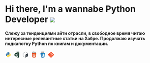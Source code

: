 <h1 align="left">Hi there, I'm a wannabe Python Developer
<img src="https://i.gifer.com/origin/3b/3bbf0dc0e49287b8de612b409997137e_w200.gif" height="32"/></h1>
<h4 align="left">Слежу за тенденциями айти отрасли, в свободное время читаю интересные релевантные статьи на Хабре. Продолжаю изучать подкапотку Python по книгам и документации.</h3>


<!--
**blankmeta/blankmeta** is a ✨ _special_ ✨ repository because its `README.md` (this file) appears on your GitHub profile.

Here are some ideas to get you started:

- 🔭 I’m currently working on ...
- 🌱 I’m currently learning ...
- 👯 I’m looking to collaborate on ...
- 🤔 I’m looking for help with ...
- 💬 Ask me about ...
- 📫 How to reach me: ...
- 😄 Pronouns: ...
- ⚡ Fun fact: ...
-->

<!--[![codewars](https://www.codewars.com/users/blankmeta/badges/large)](https://www.codewars.com/users/blankmeta)-->

<div>
  <img src="https://github.com/devicons/devicon/blob/master/icons/python/python-original.svg" width="20" height="20"/>&nbsp;
  <img src="https://github.com/devicons/devicon/blob/master/icons/django/django-plain.svg" width="20" height="20"/>&nbsp;
  <img src="https://github.com/devicons/devicon/blob/master/icons/bash/bash-plain.svg" width="20" height="20"/>&nbsp;
  <img src="https://github.com/devicons/devicon/blob/master/icons/html5/html5-original-wordmark.svg" width="20" height="20"/>&nbsp;
  <img src="https://github.com/devicons/devicon/blob/master/icons/css3/css3-original-wordmark.svg" width="20" height="20"/>&nbsp;
  <img src="https://github.com/devicons/devicon/blob/master/icons/git/git-original.svg" width="20" height="20"/>&nbsp;
</div>
